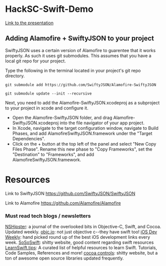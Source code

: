 HackSC-Swift-Demo
=================
[Link to the presentation](https://docs.google.com/presentation/d/1UPn5Nw2n_hY04G-c3O7KyDrpWworuUNR1bydH16WNho/edit?usp=sharing)

## Adding Alamofire + SwiftyJSON to your project
SwiftyJSON uses a certain version of Alamofire to guarentee that it works properly.  As such it uses git submodules.
This assumes that you have a local git repo for your project.

Type the following in the terminal located in your project's git repo directory.

``` git submodule add https://github.com/SwiftyJSON/Alamofire-SwiftyJSON ```

``` git submodule update --init --recursive ```

Next, you need to add the Alamofire-SwiftyJSON.xcodeproj as a subproject to your project in xcode and configure it.

* Open the Alamofire-SwiftyJSON folder, and drag Alamofire-SwiftyJSON.xcodeproj into the file navigator of your app project.
* In Xcode, navigate to the target configuration window, navigate to Build Phases, and add AlamofireSwiftyJSON.framework under the "Target Dependencies".
* Click on the + button at the top left of the panel and select "New Copy Files Phase". Rename this new phase to "Copy Frameworks", set the "Destination" to "Frameworks", and add AlamofireSwiftyJSON.framework.



Resources
==================
Link to SwiftyJSON
https://github.com/SwiftyJSON/SwiftyJSON

Link to Alamofire
https://github.com/Alamofire/Alamofire

### Must read tech blogs / newsletters
[NSHipster](http://www.nshipster.com): a journal of the overlooked bits in Objective-C, Swift, and Cocoa. Updated weekly.
[objc.io](http://www.objc.io/): not just objective c--they have swift too!
[iOS Dev Weekly](http://iosdevweekly.com/): hand picked round up of the best iOS development links every week.
[SoSoSwift](http://www.sososwift.com/): shitty website, good content regarding swift resources
[LearnSwift.tips](http://www.learnswift.tips/): A curated list of helpful resources to learn Swift. Tutorials, Code Samples, References and more! 
[cocoa controls](https://www.cocoacontrols.com/): shitty website, but a ton of awesome open source libraries updated frequently.

